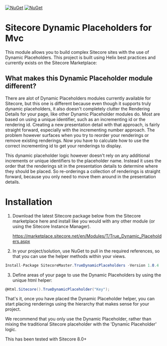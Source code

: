 [![NuGet](https://img.shields.io/nuget/v/SitecoreMaster.TrueDynamicPlaceholders.svg)]() [![NuGet](https://img.shields.io/nuget/dt/SitecoreMaster.TrueDynamicPlaceholders.svg)]()

# Sitecore Dynamic Placeholders for Mvc

This module allows you to build complex Sitecore sites with the use of Dynamic Placeholders.  This project is built using Helix best practices and currently exists on the Sitecore Marketplace: 

## What makes this Dynamic Placeholder module different?

There are alot of Dynamic Placeholders modules currently available for Sitecore, but this one is different because even though it supports truly dynamic placeholders, it also doesn't completely clutter the Rendering Details for your page, like other Dynamic Placeholder modules do.  Most are based on using a unique identifier, such as an incrementing id or the rendering id.  Creating a new presentation detail with that approach, is fairly straight forward, especially with the incrementing number approach.  The problem however surfaces when you try to reorder your renderings or remove existing renderings.  Now you have to calculate how to use the correct incrementing id to get your renderings to display.

This dynamic placeholder logic however doesn't rely on any additional increments or unique identifiers to the placeholder name.  Instead it uses the order that the renderings sit in the presentation details to determine where they should be placed.  So re-orderings a collection of renderings is straight forward, because you only need to move them around in the presentation details.

# Installation

1. Download the latest Sitecore package below from the Sitecore marketplace here and install like you would with any other module (or using the Sitecore Instance Manager).

   <https://marketplace.sitecore.net/en/Modules/T/True_Dynamic_Placeholders.aspx>

2. In your project/solution, use NuGet to pull in the required references, so that you can use the helper methods within your views.

```csharp
Install-Package SitecoreMaster.TrueDynamicPlaceholders -Version 1.0.4
```

3. Define areas of your page to use the Dynamic Placeholders by using the unique html helper:

```csharp
@Html.Sitecore().TrueDynamicPlaceholder("Key");
```

That's it, once you have placed the Dynamic Placeholder helper, you can start placing renderings using the hierarchy that makes sense for your project.

We recommend that you only use the Dynamic Placeholder, rather than mixing the traditional Sitecore placeholder with the 'Dynamic Placeholder' logic.

This has been tested with Sitecore 8.0+

